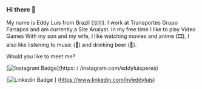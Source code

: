 ### Hi there 👋
My name is Eddy Luis from Brazil (🇧🇷). I work at Transportes Grupo Farrapos and am currently a Site Analyst.
In my free time I like to play Video Games With my son and my wife, I like watching movies and anime (🎞️), I also like listening to music (🎵) and drinking beer (🍺).


Would you like to meet me?


[![Instagram Badge](https://img.shields.io/badge/Instagram-E4405F?style=for-the-badge&logo=instagram&logoColor=white&link=https://www.instagram.com/eddyluisperes)](https: / /instagram.com/eddyluisperes)

[![Linkedin Badge](https://img.shields.io/badge/LinkedIn-0077B5?style=for-the-badge&logo=linkedin&logoColor=white&link=https://www.linkedin.com/in/eddy-luis-7663b0242
) ] (https://www.linkedin.com/in/eddyluis)

<!--
**Edson4444/Edson4444** is a ✨ _special_ ✨ repository because its `README.md` (this file) appears on your GitHub profile.

Here are some ideas to get you started:

- 🔭 I’m currently working on ...
- 🌱 I’m currently learning ...
- 👯 I’m looking to collaborate on ...
- 🤔 I’m looking for help with ...
- 💬 Ask me about ...
- 📫 How to reach me: ...
- 😄 Pronouns: ...
- ⚡ Fun fact: ...
-->
